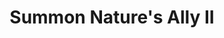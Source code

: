 ---
title: "Summon Nature's Ally II"

spell:
  schools:
    - name:        "Conjuration"
      subschools:  ["Summoning"]
      descriptors: []
  classes:
    - name:  "Druid"
      abbr:  "Drd"
      level: 2
    - name:  "Ranger"
      abbr:  "Rgr"
      level: 2
  effect:             "One or more creatures, no two of which can be more than 30 ft. apart"
  description:        |
    This spell functions like summon nature's ally I, except that you can summon one 2nd-level creature or {% die_roll 1 3 0 %} 1st-level creatures of the same kind.

    |---
    | Summoned Creature
    |-
    | Bear, black (animal)
    | Crocodile (animal)
    | Dire badger
    | Dire bat
    | Elemental, Small (any)
    | Hippogriff
    | Shark, Medium<sup>1</sup> (animal)
    | Snake, Medium viper (animal)
    | Squid<sup>1</sup> (animal)
    | Wolverine (animal)
    |===
    | <sup>1</sup> May be summoned only into an aquatic or watery environment.
    {: .table .table-bordered .table-hover }
---